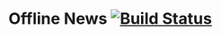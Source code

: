 # Offline News [![Build Status](https://travis-ci.org/matthew-andrews/offline-news.svg?branch=master)](https://travis-ci.org/matthew-andrews/offline-news)
